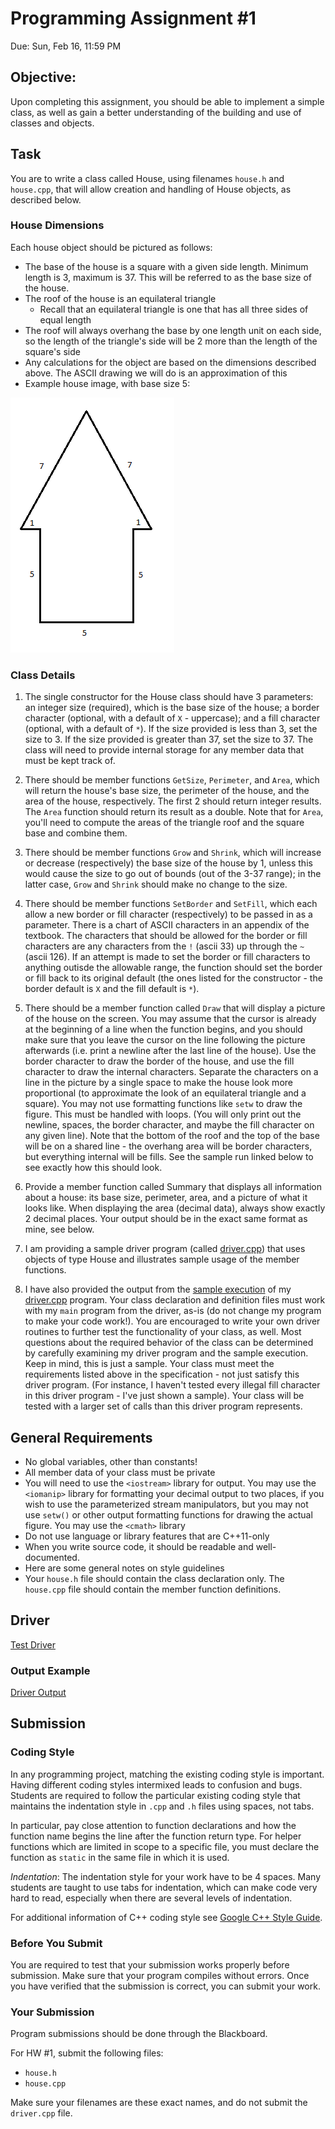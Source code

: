 # Programming Assignment #1
Due: Sun, Feb 16, 11:59 PM

## Objective:
Upon completing this assignment, you should be able to implement a simple class, as well as gain a better understanding of the building and use of classes and objects.

## Task
You are to write a class called House, using filenames `house.h` and `house.cpp`, that will allow creation and handling of House objects, as described below.

### House Dimensions

Each house object should be pictured as follows:

- The base of the house is a square with a given side length. Minimum length is 3, maximum is 37. This will be referred to as the base size of the house.
- The roof of the house is an equilateral triangle
    - Recall that an equilateral triangle is one that has all three sides of equal length
- The roof will always overhang the base by one length unit on each side, so the length of the triangle's side will be 2 more than the length of the square's side
- Any calculations for the object are based on the dimensions described above. The ASCII drawing we will do is an approximation of this
- Example house image, with base size 5:

![house](house.png)

### Class Details

1. The single constructor for the House class should have 3 parameters: an integer size (required), which is the base size of the house; a border character (optional, with a default of `X` - uppercase); and a fill character (optional, with a default of `*`). If the size provided is less than 3, set the size to 3. If the size provided is greater than 37, set the size to 37. The class will need to provide internal storage for any member data that must be kept track of.

2. There should be member functions `GetSize`, `Perimeter`, and `Area`, which will return the house's base size, the perimeter of the house, and the area of the house, respectively. The first 2 should return integer results. The `Area` function should return its result as a double. Note that for `Area`, you'll need to compute the areas of the triangle roof and the square base and combine them.

3. There should be member functions `Grow` and `Shrink`, which will increase or decrease (respectively) the base size of the house by 1, unless this would cause the size to go out of bounds (out of the 3-37 range); in the latter case, `Grow` and `Shrink` should make no change to the size.

4. There should be member functions `SetBorder` and `SetFill`, which each allow a new border or fill character (respectively) to be passed in as a parameter. There is a chart of ASCII characters in an appendix of the textbook. The characters that should be allowed for the border or fill characters are any characters from the `!` (ascii 33) up through the `~` (ascii 126). If an attempt is made to set the border or fill characters to anything outisde the allowable range, the function should set the border or fill back to its original default (the ones listed for the constructor - the border default is `X` and the fill default is `*`).

5. There should be a member function called `Draw` that will display a picture of the house on the screen. You may assume that the cursor is already at the beginning of a line when the function begins, and you should make sure that you leave the cursor on the line following the picture afterwards (i.e. print a newline after the last line of the house). Use the border character to draw the border of the house, and use the fill character to draw the internal characters. Separate the characters on a line in the picture by a single space to make the house look more proportional (to approximate the look of an equilateral triangle and a square). You may not use formatting functions like `setw` to draw the figure. This must be handled with loops. (You will only print out the newline, spaces, the border character, and maybe the fill character on any given line). Note that the bottom of the roof and the top of the base will be on a shared line - the overhang area will be border characters, but everything internal will be fills. See the sample run linked below to see exactly how this should look.

6. Provide a member function called Summary that displays all information about a house: its base size, perimeter, area, and a picture of what it looks like. When displaying the area (decimal data), always show exactly 2 decimal places. Your output should be in the exact same format as mine, see below.

7. I am providing a sample driver program (called [driver.cpp](driver.cpp)) that uses objects of type House and illustrates sample usage of the member functions. 

8. I have also provided the output from the [sample execution](hw1sample.txt) of my [driver.cpp](driver.cpp) program.  Your class declaration and definition files must work with my `main` program from the driver, as-is (do not change my program to make your code work!). You are encouraged to write your own driver routines to further test the functionality of your class, as well. Most questions about the required behavior of the class can be determined by carefully examining my driver program and the sample execution. Keep in mind, this is just a sample. Your class must meet the requirements listed above in the specification - not just satisfy this driver program. (For instance, I haven't tested every illegal fill character in this driver program - I've just shown a sample). Your class will be tested with a larger set of calls than this driver program represents.

## General Requirements

- No global variables, other than constants!
- All member data of your class must be private
- You will need to use the `<iostream>` library for output.  You may use the `<iomanip>` library for formatting your decimal output to two places, if you wish to use the parameterized stream manipulators, but you may not use `setw()` or other output formatting functions for drawing the actual figure. You may use the `<cmath>` library
- Do not use language or library features that are C++11-only
- When you write source code, it should be readable and well-documented.
- Here are some general notes on style guidelines
- Your `house.h` file should contain the class declaration only.  The `house.cpp` file should contain the member function definitions.

## Driver

[Test Driver](driver.cpp)

### Output Example

[Driver Output](hw1sample.txt)

## Submission

### Coding Style

In any programming project, matching the existing coding style is important. Having different coding styles intermixed leads to confusion and bugs. Students are required to follow the particular existing coding style that maintains the indentation style in `.cpp` and `.h` files using spaces, not tabs.

In particular, pay close attention to function declarations and how the function name begins the line after the function return type. For helper functions which are limited in scope to a specific file, you must declare the function as `static` in the same file in which it is used.

*Indentation*: The indentation style for your work have to be 4 spaces. Many students are taught to use tabs for indentation, which can make code very hard to read, especially when there are several levels of indentation.

For additional information of C++ coding style see [Google C++ Style Guide](https://google.github.io/styleguide/cppguide.html).

### Before You Submit

You are required to test that your submission works properly before submission. Make sure that your program compiles without errors. Once you have verified that the submission is correct, you can submit your work.


### Your Submission

Program submissions should be done through the Blackboard.

For HW #1, submit the following files:

- `house.h`
- `house.cpp`

Make sure your filenames are these exact names, and do not submit the `driver.cpp` file. 
